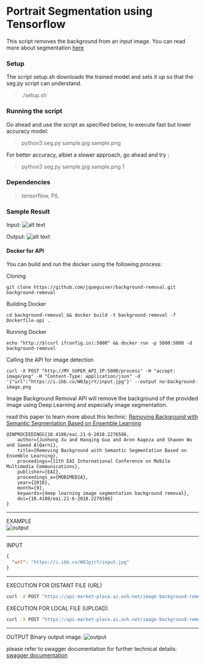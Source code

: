 # Portrait Segmentation using Tensorflow

This script removes the background from an input image. You can read more about segmentation [here](http://colab.research.google.com/github/tensorflow/models/blob/master/research/deeplab/deeplab_demo.ipynb)

### Setup
The script setup.sh downloads the trained model and sets it up so that the seg.py script can understand. 
>	./setup.sh

### Running the script
Go ahead and use the script as specified below, to execute fast but lower accuracy model:
>	python3 seg.py sample.jpg sample.png 

For better accuracy, albiet a slower approach, go ahead and try :
>	python3 seg.py sample.jpg sample.png 1

### Dependencies
>	tensorflow, PIL

### Sample Result
Input: 
![alt text](https://github.com/callmesusheel/image-background-removal/raw/master/sample.jpg "Input")

Output: 
![alt text](https://github.com/callmesusheel/image-background-removal/raw/master/sample_bgremoved.png "Output")


#### Docker for API

You can build and run the docker using the following process:

Cloning
```console
git clone https://github.com/jqueguiner/background-removal.git background-removal
```

Building Docker
```console
cd background-removal && docker build -t background-removal -f Dockerfile-api .
```

Running Docker
```console
echo "http://$(curl ifconfig.io):5000" && docker run -p 5000:5000 -d background-removal
```

Calling the API for image detection
```console
curl -X POST "http://MY_SUPER_API_IP:5000/process" -H "accept: image/png" -H "Content-Type: application/json" -d '{"url":"https://i.ibb.co/W0JpjrY/input.jpg"}' --output no-background-image.png
```


Image Background Removal API will remove the background of the provided image using Deep Learning and especially image segmentation.

read this paper to learn more about this technic:
[Removing Background with Semantic Segmentation
Based on Ensemble Learning ](https://eudl.eu/pdf/10.4108/eai.21-6-2018.2276586)

```
@INPROCEEDINGS{10.4108/eai.21-6-2018.2276586,
    author={Junhong Xu and Hanqing Guo and Aron Kageza and Shaoen Wu and Saeed AlQarni},
    title={Removing Background with Semantic Segmentation Based on Ensemble Learning},
    proceedings={11th EAI International Conference on Mobile Multimedia Communications},
    publisher={EAI},
    proceedings_a={MOBIMEDIA},
    year={2018},
    month={9},
    keywords={deep learning image segmentation background removal},
    doi={10.4108/eai.21-6-2018.2276586}
}
```

- - -

EXAMPLE  
![output](https://i.ibb.co/1JK1j7b/example.png)

- - -

INPUT

``` json
{
  "url": "https://i.ibb.co/W0JpjrY/input.jpg"
}
```

- - -
EXECUTION FOR DISTANT FILE (URL)
```bash
curl -X POST "https://api-market-place.ai.ovh.net/image-background-removal/process" -H "accept: image/png" -H "X-OVH-Api-Key: XXXXXXXX-XXXX-XXXX-XXXX-XXXXXXXXXXXX" -H "Content-Type: application/json" -d '{"url":"https://i.ibb.co/W0JpjrY/input.jpg"}' --output no-background-image.png
```

EXECUTION FOR LOCAL FILE (UPLOAD)
```bash
curl -X POST "https://api-market-place.ai.ovh.net/image-background-removal/process" -F file=@input.jpg -H "accept: image/png" -H "X-OVH-Api-Key: XXXXXXXX-XXXX-XXXX-XXXX-XXXXXXXXXXXX" --output no-background-image.png
```

- - -

OUTPUT
Binary output image.
![output](https://i.ibb.co/vkrFnq4/output.png)

please refer to swagger documentation for further technical details: [swagger documentation](https://market-place.ai.ovh.net/#!/apis/fc91fdd4-14f6-4bc9-91fd-d414f67bc9dc/pages/5f533287-9e4d-48b6-9332-879e4dd8b666)

